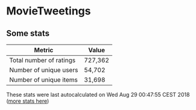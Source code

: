 # MovieTweetings
## Some stats

Metric | Value
--- | ---
Total number of ratings                 | 727,362
Number of unique users                  | 54,702
Number of unique items                  | 31,698
These stats were last autocalculated on Wed Aug 29 00:47:55 CEST 2018  ([more stats here](./stats.md))


